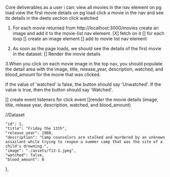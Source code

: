 Core deliverables
as a user i can:
view all movies in the nav element on pg load
view the first movie details on pg load
click a movie in the nav and see its details in the deets section
click watched

1. For each movie returned from http://localhost:3000/movies create an image and add it to the movie-list nav element.
[X] fetch on it
[] for each loop
[] create an image element
[] add to movie list nav element

2. As soon as the page loads, we should see the details of the first movie in the dataset.
[] Render the movie details

3.When you click on each movie image in the top nav, you should populate the detail area with the image, title, release_year, description, watched, and blood_amount for the movie that was clicked. 

If the value of 'watched' is false, the button should say 'Unwatched'. If the value is true, then the button should say 'Watched'.

[] create event listeners for click event
[]render the movie details (image, title, release year, description, watched, and blood_amount)


//Dataset


    "id": 1,
    "title": "Friday the 13th",
    "release_year": 1980,
    "description": "Camp counselors are stalked and murdered by an unknown assailant while trying to reopen a summer camp that was the site of a child's drowning.",
    "image": "./assets/f13-1.jpeg",
    "watched": false,
    "blood_amount": 0
  },